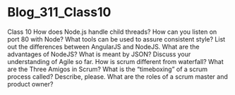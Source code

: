 # Blog_311_Class10
Class 10
How does Node.js handle child threads?
How can you listen on port 80 with Node?
What tools can be used to assure consistent style?
List out the differences between AngularJS and NodeJS.
What are the advantages of NodeJS?
What is meant by JSON?
Discuss your understanding of Agile so far.
How is scrum different from waterfall?
What are the Three Amigos in Scrum?
What is the “timeboxing” of a scrum process called? Describe, please.
What are the roles of a scrum master and product owner?
